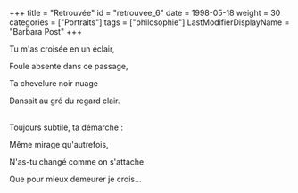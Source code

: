 +++
title = "Retrouvée"
id = "retrouvee_6"
date = 1998-05-18
weight = 30
categories = ["Portraits"]
tags = ["philosophie"]
LastModifierDisplayName = "Barbara Post"
+++

Tu m'as croisée en un éclair,

Foule absente dans ce passage,

Ta chevelure noir nuage

Dansait au gré du regard clair.

 \
Toujours subtile, ta démarche :

Même mirage qu'autrefois,

N'as-tu changé comme on s'attache

Que pour mieux demeurer je crois...
